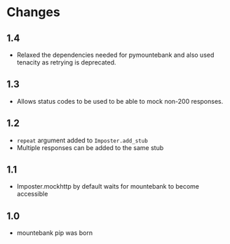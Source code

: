 # Changes

## 1.4

* Relaxed the dependencies needed for pymountebank and also used tenacity as retrying is deprecated.

## 1.3

* Allows status codes to be used to be able to mock non-200 responses.

## 1.2

* `repeat` argument added to `Imposter.add_stub`
* Multiple responses can be added to the same stub

## 1.1

* Imposter.mockhttp by default waits for mountebank to become accessible

## 1.0

* mountebank pip was born
